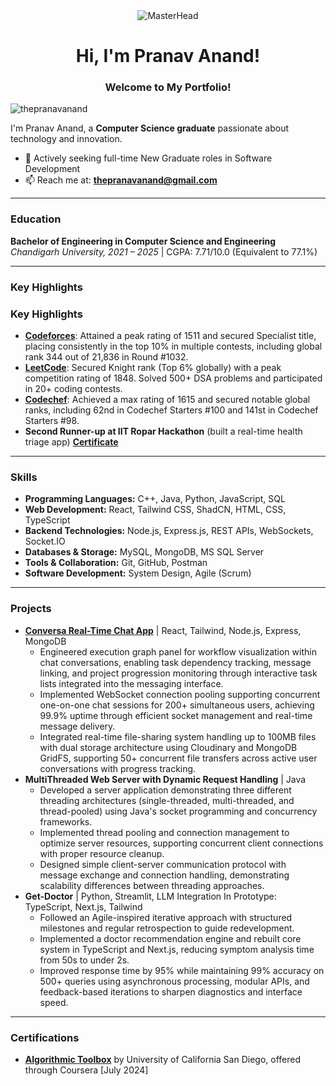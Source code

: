 <div align="center">
  <img src="https://user-images.githubusercontent.com/10498744/210012254-234538ff-d198-48aa-8964-37e6fd45d227.gif" alt="MasterHead" />
  <h1>Hi, I'm Pranav Anand!</h1>
  <h3>Welcome to My Portfolio!</h3>
</div>

<p align="left"> <img src="https://komarev.com/ghpvc/?username=thepranavanand&label=Profile%20views&color=0e75b6&style=flat" alt="thepranavanand" /> </p>

I'm Pranav Anand, a **Computer Science graduate** passionate about technology and innovation.

- 💼 Actively seeking full-time New Graduate roles in Software Development
- 📫 Reach me at: **thepranavanand@gmail.com**

---

### Education

**Bachelor of Engineering in Computer Science and Engineering**
*Chandigarh University, 2021 – 2025* | CGPA: 7.71/10.0 (Equivalent to 77.1%)

---

### Key Highlights

### Key Highlights

* [**Codeforces**](https://codeforces.com/profile/thepranavanand): Attained a peak rating of 1511 and secured Specialist title, placing consistently in the top 10% in multiple contests, including global rank 344 out of 21,836 in Round #1032.
* [**LeetCode**](https://leetcode.com/thepranavanand): Secured Knight rank (Top 6% globally) with a peak competition rating of 1848. Solved 500+ DSA problems and participated in 20+ coding contests.
* [**Codechef**](https://www.codechef.com/users/thepranavanand): Achieved a max rating of 1615 and secured notable global ranks, including 62nd in Codechef Starters #100 and 141st in Codechef Starters #98.
* **Second Runner-up at IIT Ropar Hackathon** (built a real-time health triage app) [**Certificate**](https://drive.google.com/file/d/1JsQYHmC3NkNaAlmsGgfgY47vg3FlOLL-/view?usp=sharing)

---

### Skills

* **Programming Languages:** C++, Java, Python, JavaScript, SQL
* **Web Development:** React, Tailwind CSS, ShadCN, HTML, CSS, TypeScript
* **Backend Technologies:** Node.js, Express.js, REST APIs, WebSockets, Socket.IO
* **Databases & Storage:** MySQL, MongoDB, MS SQL Server
* **Tools & Collaboration:** Git, GitHub, Postman
* **Software Development:** System Design, Agile (Scrum)

---

### Projects

* [**Conversa Real-Time Chat App**](https://github.com/thepranavanand/Conversa) | React, Tailwind, Node.js, Express, MongoDB
    * Engineered execution graph panel for workflow visualization within chat conversations, enabling task dependency tracking, message linking, and project progression monitoring through interactive task lists integrated into the messaging interface.
    * Implemented WebSocket connection pooling supporting concurrent one-on-one chat sessions for 200+ simultaneous users, achieving 99.9% uptime through efficient socket management and real-time message delivery.
    * Integrated real-time file-sharing system handling up to 100MB files with dual storage architecture using Cloudinary and MongoDB GridFS, supporting 50+ concurrent file transfers across active user conversations with progress tracking.
* **MultiThreaded Web Server with Dynamic Request Handling** | Java
    * Developed a server application demonstrating three different threading architectures (single-threaded, multi-threaded, and thread-pooled) using Java's socket programming and concurrency frameworks.
    * Implemented thread pooling and connection management to optimize server resources, supporting concurrent client connections with proper resource cleanup.
    * Designed simple client-server communication protocol with message exchange and connection handling, demonstrating scalability differences between threading approaches.
* **Get-Doctor** | Python, Streamlit, LLM Integration In Prototype: TypeScript, Next.js, Tailwind
    * Followed an Agile-inspired iterative approach with structured milestones and regular retrospection to guide redevelopment.
    * Implemented a doctor recommendation engine and rebuilt core system in TypeScript and Next.js, reducing symptom analysis time from 50s to under 2s.
    * Improved response time by 95% while maintaining 99% accuracy on 500+ queries using asynchronous processing, modular APIs, and feedback-based iterations to sharpen diagnostics and interface speed.

---

### Certifications

* [**Algorithmic Toolbox**](https://coursera.org/share/538df720463489dcb37ae90f6ea6811d) by University of California San Diego, offered through Coursera [July 2024]

